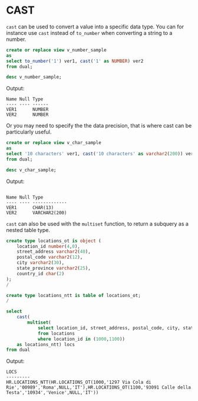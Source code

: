 # CAST

`cast` can be used to convert a value into a specific data type. You can for instance use `cast` instead of `to_number` when converting a string to a number.

```sql
create or replace view v_number_sample
as
select to_number('1') ver1, cast('1' as NUMBER) ver2
from dual;

desc v_number_sample;
```

Output:
```
Name Null Type
---- ---- ------
VER1      NUMBER
VER2      NUMBER
```

Or you may need to specify the the data precision, that is where cast can be particularly useful.


```sql
create or replace view v_char_sample
as
select '10 characters' ver1, cast('10 characters' as varchar2(200)) ver2
from dual;

desc v_char_sample;
```

Output:
```

Name Null Type
---- ---- -------------
VER1      CHAR(13)
VER2      VARCHAR2(200)
```

`cast` can also be used with the `multiset` function, to return a subquery as a nested table type.

```sql
create type locations_ot is object (
    location_id number(4,0),
    street_address varchar2(40),
    postal_code varchar2(12),
    city varchar2(30),
    state_province varchar2(25),
    country_id char(2)
);
/

create type locations_ntt is table of locations_ot;
/

select
    cast(
        multiset(
            select location_id, street_address, postal_code, city, state_province, country_id
            from locations
            where location_id in (1000,1100))
    as locations_ntt) locs
from dual

```

Output:

```
LOCS
---------
HR.LOCATIONS_NTT(HR.LOCATIONS_OT(1000,'1297 Via Cola di Rie','00989','Roma',NULL,'IT'),HR.LOCATIONS_OT(1100,'93091 Calle della Testa','10934','Venice',NULL,'IT'))  
```
